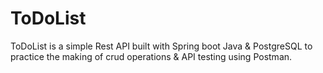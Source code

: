 # ToDoList
ToDoList is a simple Rest API built with Spring boot Java & PostgreSQL to practice the making of crud operations & API testing using Postman.

